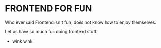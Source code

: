# FRONTEND FOR FUN

Who ever said Frontend isn't fun, does not know how to enjoy themselves.

Let us have so much fun doing frontend stuff. 
* wink wink
